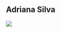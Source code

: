 ## Adriana Silva

<div> 
  
  <a href="https://www.linkedin.com//in/adrianaagsilva" target="_blank"><img src="https://img.shields.io/badge/-LinkedIn-%230077B5?style=for-the-badge&logo=linkedin&logoColor=white" target="_blank"></a> 
  
</div>
